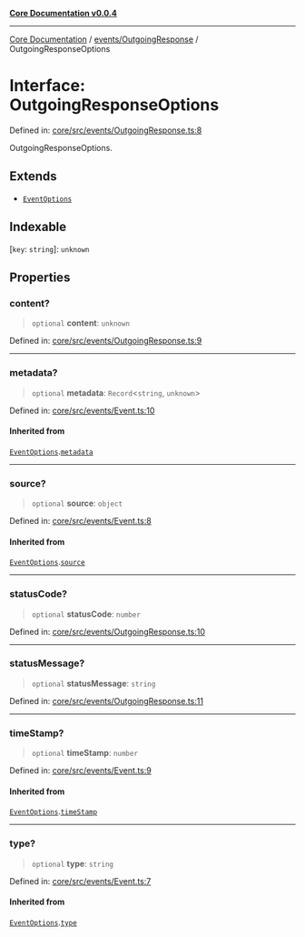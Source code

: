 [**Core Documentation v0.0.4**](../../../README.md)

***

[Core Documentation](../../../modules.md) / [events/OutgoingResponse](../README.md) / OutgoingResponseOptions

# Interface: OutgoingResponseOptions

Defined in: [core/src/events/OutgoingResponse.ts:8](https://github.com/stonemjs/core/blob/e4675fc5d1a8e120fdb4d54e226a2496fdda3681/src/events/OutgoingResponse.ts#L8)

OutgoingResponseOptions.

## Extends

- [`EventOptions`](../../Event/interfaces/EventOptions.md)

## Indexable

\[`key`: `string`\]: `unknown`

## Properties

### content?

> `optional` **content**: `unknown`

Defined in: [core/src/events/OutgoingResponse.ts:9](https://github.com/stonemjs/core/blob/e4675fc5d1a8e120fdb4d54e226a2496fdda3681/src/events/OutgoingResponse.ts#L9)

***

### metadata?

> `optional` **metadata**: `Record`\<`string`, `unknown`\>

Defined in: [core/src/events/Event.ts:10](https://github.com/stonemjs/core/blob/e4675fc5d1a8e120fdb4d54e226a2496fdda3681/src/events/Event.ts#L10)

#### Inherited from

[`EventOptions`](../../Event/interfaces/EventOptions.md).[`metadata`](../../Event/interfaces/EventOptions.md#metadata)

***

### source?

> `optional` **source**: `object`

Defined in: [core/src/events/Event.ts:8](https://github.com/stonemjs/core/blob/e4675fc5d1a8e120fdb4d54e226a2496fdda3681/src/events/Event.ts#L8)

#### Inherited from

[`EventOptions`](../../Event/interfaces/EventOptions.md).[`source`](../../Event/interfaces/EventOptions.md#source)

***

### statusCode?

> `optional` **statusCode**: `number`

Defined in: [core/src/events/OutgoingResponse.ts:10](https://github.com/stonemjs/core/blob/e4675fc5d1a8e120fdb4d54e226a2496fdda3681/src/events/OutgoingResponse.ts#L10)

***

### statusMessage?

> `optional` **statusMessage**: `string`

Defined in: [core/src/events/OutgoingResponse.ts:11](https://github.com/stonemjs/core/blob/e4675fc5d1a8e120fdb4d54e226a2496fdda3681/src/events/OutgoingResponse.ts#L11)

***

### timeStamp?

> `optional` **timeStamp**: `number`

Defined in: [core/src/events/Event.ts:9](https://github.com/stonemjs/core/blob/e4675fc5d1a8e120fdb4d54e226a2496fdda3681/src/events/Event.ts#L9)

#### Inherited from

[`EventOptions`](../../Event/interfaces/EventOptions.md).[`timeStamp`](../../Event/interfaces/EventOptions.md#timestamp)

***

### type?

> `optional` **type**: `string`

Defined in: [core/src/events/Event.ts:7](https://github.com/stonemjs/core/blob/e4675fc5d1a8e120fdb4d54e226a2496fdda3681/src/events/Event.ts#L7)

#### Inherited from

[`EventOptions`](../../Event/interfaces/EventOptions.md).[`type`](../../Event/interfaces/EventOptions.md#type)
